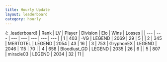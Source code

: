 ```yaml
---
title: Hourly Update
layout: leaderboard
category: hourly
---
```


{: .leaderboard}
| Rank | LV | Player | Division | Elo | Wins | Losses |
| --- | --- | --- | --- | --- | --- | --- |
| <span data-change="0">1</span> | 403 | <span title="ID: 92077">-VG</span> | LEGEND | <span data-change="7">2069</span> | <span data-change="1">29</span> | <span data-change="0">5</span> |
| <span data-change="0">2</span> | 345 | <span title="ID: 398821">MERTOTEL</span> | LEGEND | <span data-change="7">2054</span> | <span data-change="1">43</span> | <span data-change="0">16</span> |
| <span data-change="0">3</span> | 753 | <span title="ID: 315148">GryphonEX</span> | LEGEND | <span data-change="0">2046</span> | <span data-change="0">115</span> | <span data-change="0">70</span> |
| <span data-change="2">4</span> | 658 | <span title="ID: 306145">Bloodlust_GD</span> | LEGEND | <span data-change="13">2035</span> | <span data-change="2">26</span> | <span data-change="0">6</span> |
| <span data-change="-1">5</span> | 807 | <span title="ID: 416373">miracle03</span> | LEGEND | <span data-change="0">2034</span> | <span data-change="0">32</span> | <span data-change="0">11</span> |